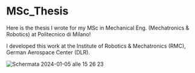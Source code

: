 # MSc_Thesis
Here is the thesis I wrote for my MSc in Mechanical Eng. (Mechatronics & Robotics) at Politecnico di Milano!

I developed this work at the Institute of Robotics & Mechatronics (RMC), German Aerospace Center (DLR).

![Schermata 2024-01-05 alle 15 26 23](https://github.com/tommasovicariotto/MSc_Thesis/assets/114005910/939a8442-0f75-4156-8771-0c903189bdfa)
